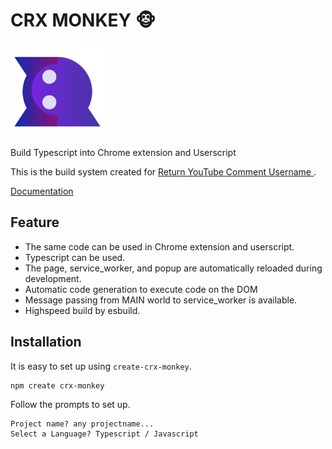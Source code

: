 # CRX MONKEY 🐵

<img src="https://raw.githubusercontent.com/yakisova41/crx-monkey/main/docs/static/img/logo.svg" width="150px">

Build Typescript into Chrome extension and Userscript

This is the build system created for [Return YouTube Comment Username
](https://github.com/yakisova41/return-youtube-comment-username).

[Documentation](https://yakisova41.github.io/crx-monkey/docs/intro)

## Feature

- The same code can be used in Chrome extension and userscript.
- Typescript can be used.
- The page, service_worker, and popup are automatically reloaded during development.
- Automatic code generation to execute code on the DOM
- Message passing from MAIN world to service_worker is available.
- Highspeed build by esbuild.

## Installation

It is easy to set up using `create-crx-monkey`.

```sh
npm create crx-monkey
```

Follow the prompts to set up.

```
Project name? any projectname...
Select a Language? Typescript / Javascript
```
